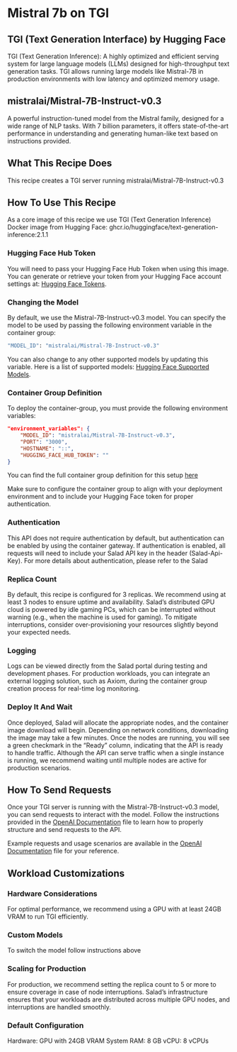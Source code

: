 # Mistral 7b on TGI

## TGI (Text Generation Interface) by Hugging Face

TGI (Text Generation Inference): A highly optimized and efficient serving system for large language models (LLMs) designed for high-throughput text generation tasks. TGI allows running large models like Mistral-7B in production environments with low latency and optimized memory usage.

## mistralai/Mistral-7B-Instruct-v0.3 

A powerful instruction-tuned model from the Mistral family, designed for a wide range of NLP tasks. With 7 billion parameters, it offers state-of-the-art performance in understanding and generating human-like text based on instructions provided.


## What This Recipe Does

This recipe creates a TGI server running mistralai/Mistral-7B-Instruct-v0.3

## How To Use This Recipe

As a core image of this recipe we use  TGI (Text Generation Inference) Docker image from Hugging Face: ghcr.io/huggingface/text-generation-inference:2.1.1

### Hugging Face Hub Token
You will need to pass your Hugging Face Hub Token when using this image. You can generate or retrieve your token from your Hugging Face account settings at:
[Hugging Face Tokens](https://huggingface.co/settings/tokens).

### Changing the Model

By default, we use the Mistral-7B-Instruct-v0.3 model. You can specify the model to be used by passing the following environment variable in the container group: 
```bash
"MODEL_ID": "mistralai/Mistral-7B-Instruct-v0.3" 
```
You can also change to any other supported models by updating this variable. Here is a list of supported models: [Hugging Face Supported Models](https://huggingface.co/docs/text-generation-inference/supported_models).

### Container Group Definition

To deploy the container-group, you must provide the following environment variables:

```json
"environment_variables": {
    "MODEL_ID": "mistralai/Mistral-7B-Instruct-v0.3",
    "PORT": "3000",
    "HOSTNAME": "::",
    "HUGGING_FACE_HUB_TOKEN": ""
}
```

You can find the full container group definition for this setup [here](container-group.json)

Make sure to configure the container group to align with your deployment environment and to include your Hugging Face token for proper authentication.


### Authentication
This API does not require authentication by default, but authentication can be enabled by using the container gateway. If authentication is enabled, all requests will need to include your Salad API key in the header (Salad-Api-Key). For more details about authentication, please refer to the Salad 

### Replica Count
By default, this recipe is configured for 3 replicas. We recommend using at least 3 nodes to ensure uptime and availability. Salad’s distributed GPU cloud is powered by idle gaming PCs, which can be interrupted without warning (e.g., when the machine is used for gaming). To mitigate interruptions, consider over-provisioning your resources slightly beyond your expected needs.

### Logging
Logs can be viewed directly from the Salad portal during testing and development phases. For production workloads, you can integrate an external logging solution, such as Axiom, during the container group creation process for real-time log monitoring.

### Deploy It And Wait
Once deployed, Salad will allocate the appropriate nodes, and the container image download will begin. Depending on network conditions, downloading the image may take a few minutes. Once the nodes are running, you will see a green checkmark in the “Ready” column, indicating that the API is ready to handle traffic. Although the API can serve traffic when a single instance is running, we recommend waiting until multiple nodes are active for production scenarios.

## How To Send Requests

Once your TGI server is running with the Mistral-7B-Instruct-v0.3 model, you can send requests to interact with the model. Follow the instructions provided in the [OpenAI Documentation](openai.md) file to learn how to properly structure and send requests to the API.

Example requests and usage scenarios are available in the [OpenAI Documentation](openai.md) file for your reference.

## Workload Customizations

### Hardware Considerations
For optimal performance, we recommend using a GPU with at least 24GB VRAM to run TGI efficiently. 

### Custom Models

To switch the model follow instructions above

### Scaling for Production
For production, we recommend setting the replica count to 5 or more to ensure coverage in case of node interruptions. Salad’s infrastructure ensures that your workloads are distributed across multiple GPU nodes, and interruptions are handled smoothly.

### Default Configuration
Hardware: GPU with 24GB VRAM
System RAM: 8 GB
vCPU: 8 vCPUs